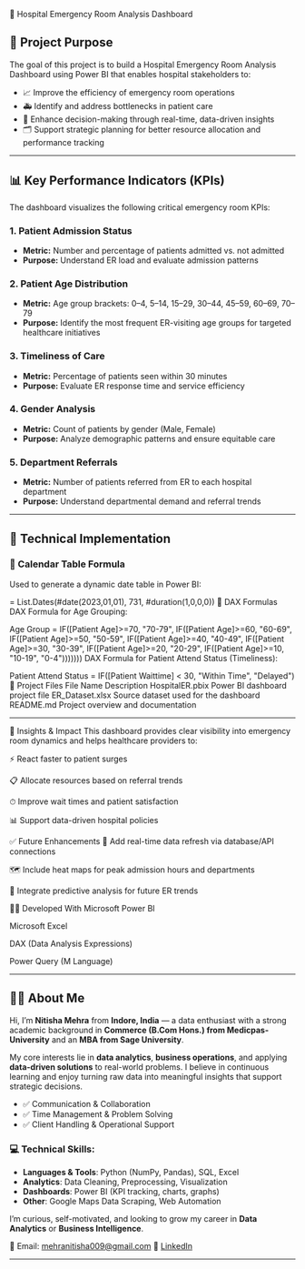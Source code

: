  🏥 Hospital Emergency Room Analysis Dashboard

## 📌 Project Purpose

The goal of this project is to build a Hospital Emergency Room Analysis Dashboard using Power BI that enables hospital stakeholders to:

- 📈 Improve the efficiency of emergency room operations  
- 🚑 Identify and address bottlenecks in patient care  
- 🧠 Enhance decision-making through real-time, data-driven insights  
- 🗂️ Support strategic planning for better resource allocation and performance tracking  

---

## 📊 Key Performance Indicators (KPIs)

The dashboard visualizes the following critical emergency room KPIs:

### 1. Patient Admission Status
- **Metric:** Number and percentage of patients admitted vs. not admitted  
- **Purpose:** Understand ER load and evaluate admission patterns  

### 2. Patient Age Distribution
- **Metric:** Age group brackets: 0–4, 5–14, 15–29, 30–44, 45–59, 60–69, 70–79  
- **Purpose:** Identify the most frequent ER-visiting age groups for targeted healthcare initiatives  

### 3. Timeliness of Care
- **Metric:** Percentage of patients seen within 30 minutes  
- **Purpose:** Evaluate ER response time and service efficiency  

### 4. Gender Analysis
- **Metric:** Count of patients by gender (Male, Female)  
- **Purpose:** Analyze demographic patterns and ensure equitable care  

### 5. Department Referrals
- **Metric:** Number of patients referred from ER to each hospital department  
- **Purpose:** Understand departmental demand and referral trends  

---

## 🧮 Technical Implementation

### 📅 Calendar Table Formula

Used to generate a dynamic date table in Power BI:

= List.Dates(#date(2023,01,01), 731, #duration(1,0,0,0))
🧠 DAX Formulas
DAX Formula for Age Grouping:


Age Group =
IF([Patient Age]>=70, "70-79",
 IF([Patient Age]>=60, "60-69",
 IF([Patient Age]>=50, "50-59",
 IF([Patient Age]>=40, "40-49",
 IF([Patient Age]>=30, "30-39",
 IF([Patient Age]>=20, "20-29",
 IF([Patient Age]>=10, "10-19", "0-4")))))))
DAX Formula for Patient Attend Status (Timeliness):


Patient Attend Status = IF([Patient Waittime] < 30, "Within Time", "Delayed")
📂 Project Files
File Name Description
HospitalER.pbix Power BI dashboard project file
ER_Dataset.xlsx Source dataset used for the dashboard
README.md Project overview and documentation

---

📌 Insights & Impact
This dashboard provides clear visibility into emergency room dynamics and helps healthcare providers to:

⚡ React faster to patient surges

📋 Allocate resources based on referral trends

⏱ Improve wait times and patient satisfaction

📊 Support data-driven hospital policies

✅ Future Enhancements
🔄 Add real-time data refresh via database/API connections

🗺 Include heat maps for peak admission hours and departments

🔮 Integrate predictive analysis for future ER trends

🧑‍💻 Developed With
Microsoft Power BI

Microsoft Excel

DAX (Data Analysis Expressions)

Power Query (M Language)

---


## 👩‍💻 About Me

Hi, I’m **Nitisha Mehra** from **Indore, India** — a data enthusiast with a strong academic background in **Commerce (B.Com Hons.) from Medicpas- University** and an **MBA from Sage University**.

My core interests lie in **data analytics**, **business operations**, and applying **data-driven solutions** to real-world problems. I believe in continuous learning and enjoy turning raw data into meaningful insights that support strategic decisions.

* ✅ Communication & Collaboration
* ✅ Time Management & Problem Solving
* ✅ Client Handling & Operational Support

### 💻 Technical Skills:

* **Languages & Tools**: Python (NumPy, Pandas), SQL, Excel
* **Analytics**: Data Cleaning, Preprocessing, Visualization
* **Dashboards**: Power BI (KPI tracking, charts, graphs)
* **Other**: Google Maps Data Scraping, Web Automation

I’m curious, self-motivated, and looking to grow my career in **Data Analytics** or **Business Intelligence**.

📧 Email: [mehranitisha009@gmail.com](mailto:mehranitisha009@gmail.com)
🔗 [LinkedIn](https://www.linkedin.com/in/nitisha-mehra-680822317)

---
